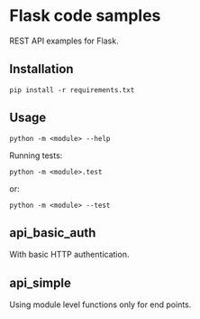 Flask code samples
=

REST API examples for Flask.


Installation
-

`pip install -r requirements.txt`


Usage
-

`python -m <module> --help`

Running tests:

`python -m <module>.test`

or:

`python -m <module> --test`


api_basic_auth
-

With basic HTTP authentication.


api_simple
-

Using module level functions only for end points.
